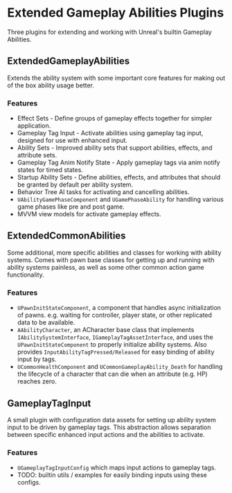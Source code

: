 # Extended Gameplay Abilities Plugins

Three plugins for extending and working with Unreal's builtin Gameplay Abilities.


## ExtendedGameplayAbilities

Extends the ability system with some important core features for making out of the box ability usage better.

### Features

- Effect Sets - Define groups of gameplay effects together for simpler application.
- Gameplay Tag Input - Activate abilities using gameplay tag input, designed for use with enhanced input.
- Ability Sets - Improved ability sets that support abilities, effects, and attribute sets.
- Gameplay Tag Anim Notify State - Apply gameplay tags via anim notify states for timed states.
- Startup Ability Sets - Define abilities, effects, and attributes that should be granted by default per ability system.
- Behavior Tree AI tasks for activating and cancelling abilities.
- `UAbilityGamePhaseComponent` and `UGamePhaseAbility` for handling various game phases like pre and post game.
- MVVM view models for activate gameplay effects.


## ExtendedCommonAbilities

Some additional, more specific abilities and classes for working with ability systems. Comes with pawn base classes for
getting up and running with ability systems painless, as well as some other common action game functionality.

### Features

- `UPawnInitStateComponent`, a component that handles async initialization of pawns. e.g. waiting for controller,
    player state, or other replicated data to be available.
- `AAbilityCharacter`, an ACharacter base class that implements `IAbilitySystemInterface`, `IGameplayTagAssetInterface`,
    and uses the `UPawnInitStateComponent` to properly initialize ability systems. Also provides
    `InputAbilityTagPressed/Released` for easy binding of ability input by tags.
- `UCommonHealthComponent` and `UCommonGameplayAbility_Death` for handling the lifecycle of a character that can
    die when an attribute (e.g. HP) reaches zero.


## GameplayTagInput

A small plugin with configuration data assets for setting up ability system input to be driven by gameplay tags.
This abstraction allows separation between specific enhanced input actions and the abilities to activate.

### Features

- `UGameplayTagInputConfig` which maps input actions to gameplay tags.
- TODO: builtin utils / examples for easily binding inputs using these configs.
